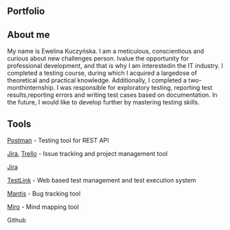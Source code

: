 ## Portfolio

## About me
My name is Ewelina Kuczyńska. I am a meticulous, conscientious and curious about new challenges person. Ivalue the opportunity for professional development, and that is why I am interestedin the IT industry. I completed a testing course, during which I acquired a largedose of theoretical and practical knowledge. Additionally, I completed a two-monthinternship. I was responsible for exploratory testing, reporting test results,reporting errors and writing test cases based on documentation. In the future, I would like to develop further by mastering testing skills.

## Tools

[Postman](https://www.postman.com/) - Testing tool for REST API

[Jira](https://www.atlassian.com/pl/software/jira), [Trello](https://trello.com/) - Issue tracking and project management tool

[Jira](https://www.atlassian.com/pl/software/jira)

[TestLink](https://testlink.org/) - Web based test management and test execution system

[Mantis](https://www.mantisbt.org/) - Bug tracking tool

[Miro](https://miro.com/pl/) - Mind mapping tool

Github
